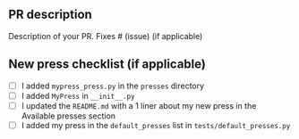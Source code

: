 ## PR description

Description of your PR. Fixes # (issue) (if applicable)

## New press checklist (if applicable)

- [ ] I added `mypress_press.py` in the `presses` directory
- [ ] I added `MyPress` in `__init__.py` 
- [ ] I updated the `README.md` with a 1 liner about my new press in the Available presses section
- [ ] I added my press in the `default_presses` list in `tests/default_presses.py`
